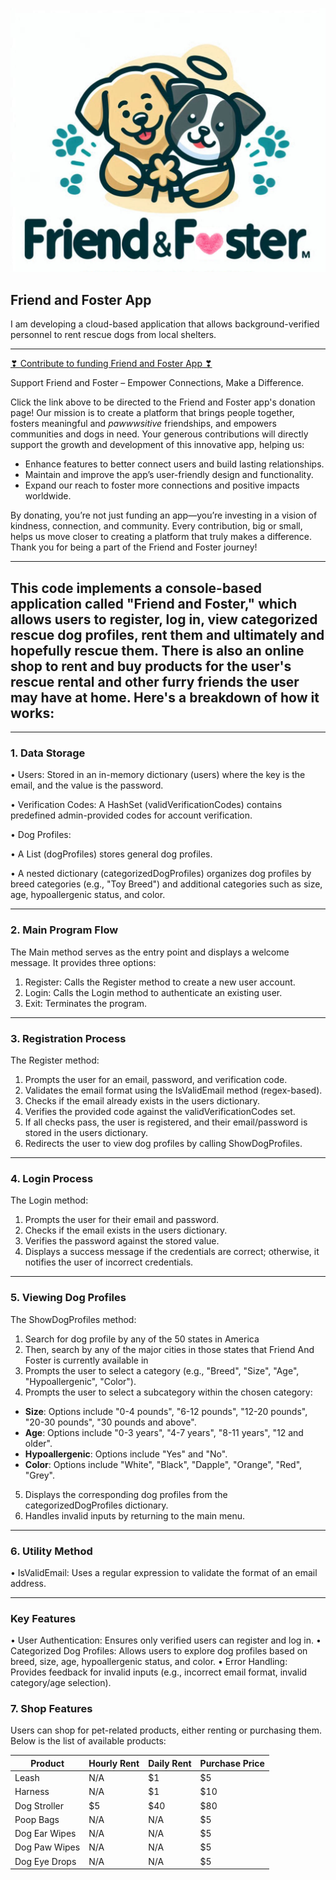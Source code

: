 ![Logo](logo.jpeg)

## Friend and Foster App ##

I am developing a cloud-based application that allows background-verified personnel to rent rescue dogs from local shelters.

___________________

[❣ Contribute to funding Friend and Foster App ❣](https://angelink.com/fundraiser-public/d34d37e7-fa36-4454-97af-86369158125d)

Support Friend and Foster – Empower Connections, Make a Difference.

Click the link above to be directed to the Friend and Foster app's donation page! Our mission is to create a platform that brings people together, fosters meaningful and *pawwwsitive* friendships, and empowers communities and dogs in need. Your generous contributions will directly support the growth and development of this innovative app, helping us:
- Enhance features to better connect users and build lasting relationships.
- Maintain and improve the app’s user-friendly design and functionality.
- Expand our reach to foster more connections and positive impacts worldwide.

By donating, you’re not just funding an app—you’re investing in a vision of kindness, connection, and community. Every contribution, big or small, helps us move closer to creating a platform that truly makes a difference. Thank you for being a part of the Friend and Foster journey! 

____________________

## This code implements a console-based application called "Friend and Foster," which allows users to register, log in, view categorized rescue dog profiles, rent them and ultimately and hopefully rescue them. There is also an online shop to rent and buy products for the user's rescue rental and other furry friends the user may have at home. Here's a breakdown of how it works: ##

---
### 1. Data Storage ###

•	Users: Stored in an in-memory dictionary (users) where the key is the email, and the value is the password.

•	Verification Codes: A HashSet (validVerificationCodes) contains predefined admin-provided codes for account verification.

•	Dog Profiles:

•	A List<string> (dogProfiles) stores general dog profiles.

•	A nested dictionary (categorizedDogProfiles) organizes dog profiles by breed categories (e.g., "Toy Breed") and additional categories such as size, age, hypoallergenic status, and color.

---
### 2. Main Program Flow ###
The Main method serves as the entry point and displays a welcome message. It provides three options:
1.	Register: Calls the Register method to create a new user account.
2.	Login: Calls the Login method to authenticate an existing user.
3.	Exit: Terminates the program.
---
### 3. Registration Process ###
The Register method:
1.	Prompts the user for an email, password, and verification code.
2.	Validates the email format using the IsValidEmail method (regex-based).
3.	Checks if the email already exists in the users dictionary.
4.	Verifies the provided code against the validVerificationCodes set.
5.	If all checks pass, the user is registered, and their email/password is stored in the users dictionary.
6.	Redirects the user to view dog profiles by calling ShowDogProfiles.
---
### 4. Login Process ###
The Login method:
1.	Prompts the user for their email and password.
2.	Checks if the email exists in the users dictionary.
3.	Verifies the password against the stored value.
4.	Displays a success message if the credentials are correct; otherwise, it notifies the user of incorrect credentials.
---
### 5. Viewing Dog Profiles ###
The ShowDogProfiles method:
1.	Search for dog profile by any of the 50 states in America
2.  Then, search by any of the major cities in those states that Friend And Foster is currently available in
3. Prompts the user to select a category (e.g., "Breed", "Size", "Age", "Hypoallergenic", "Color").
4.	Prompts the user to select a subcategory within the chosen category:
   - **Size**: Options include "0-4 pounds", "6-12 pounds", "12-20 pounds", "20-30 pounds", "30 pounds and above".
   - **Age**: Options include "0-3 years", "4-7 years", "8-11 years", "12 and older".
   - **Hypoallergenic**: Options include "Yes" and "No".
   - **Color**: Options include "White", "Black", "Dapple", "Orange", "Red", "Grey".
5.	Displays the corresponding dog profiles from the categorizedDogProfiles dictionary.
6.	Handles invalid inputs by returning to the main menu.
---
### 6. Utility Method ###

•	IsValidEmail: Uses a regular expression to validate the format of an email address.

---
### Key Features ###
•	User Authentication: Ensures only verified users can register and log in.
•	Categorized Dog Profiles: Allows users to explore dog profiles based on breed, size, age, hypoallergenic status, and color.
•	Error Handling: Provides feedback for invalid inputs (e.g., incorrect email format, invalid category/age selection).

### 7. Shop Features ###
Users can shop for pet-related products, either renting or purchasing them. Below is the list of available products:

| Product                     | Hourly Rent | Daily Rent | Purchase Price |
|-----------------------------|-------------|------------|----------------|
| Leash                       | N/A         | $1         | $5             |
| Harness                     | N/A         | $1         | $10            |
| Dog Stroller                | $5          | $40        | $80            |
| Poop Bags                   | N/A         | N/A        | $5             |
| Dog Ear Wipes               | N/A         | N/A        | $5             |
| Dog Paw Wipes               | N/A         | N/A        | $5             |
| Dog Eye Drops               | N/A         | N/A        | $5            

